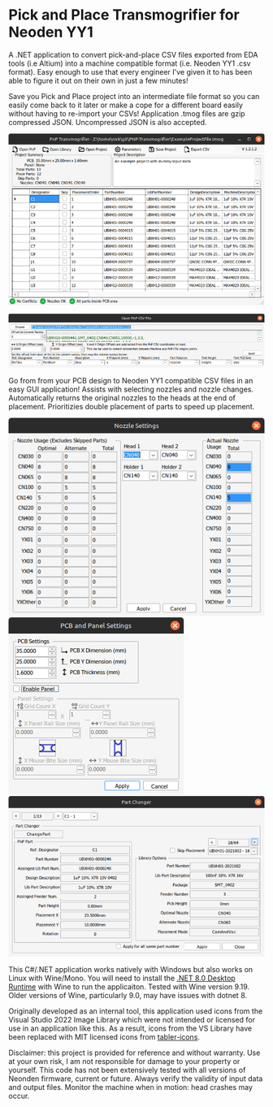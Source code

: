 # Pick and Place Transmogrifier for Neoden YY1

A .NET application to convert pick-and-place CSV files exported from EDA tools (i.e Altium) into a machine compatible format (i.e. Neoden YY1 .csv format). Easy enough to use that every engineer I've given it to has been able to figure it out on their own in just a few minutes!

Save you Pick and Place project into an intermediate file format so you can easily come back to it later or make a cope for a different board easily without having to re-import your CSVs! Application .tmog files are gzip compressed JSON. Uncompressed JSON is also accepted. 

![Application Main Window](Tmog_main_window.png)

![PnP CSV Import Window](Tmog_PnP_Import.png)

Go from from your PCB design to Neoden YY1 compatible CSV files in an easy GUI application! Assists with selecting nozzles and nozzle changes. Automatically returns the original nozzles to the heads at the end of placement. Prioritizies double placement of parts to speed up placement.

![Nozzle Selection Window](Tmog_nozzle_window.png) ![PCB Settings Window](Tmog_PCB_Panel_window.png) ![Part changer window](Tmog_PartChanger_window.png)  

This C#/.NET application works natively with Windows but also works on Linux with Wine/Mono. You will need to install the [.NET 8.0 Desktop Runtime](https://dotnet.microsoft.com/en-us/download/dotnet/thank-you/runtime-desktop-8.0.10-windows-x64-installer) with Wine to run the applicaiton. Tested with Wine version 9.19. Older versions of Wine, particularly 9.0, may have issues with dotnet 8.

Originally developed as an internal tool, this application used icons from the Visual Studio 2022 Image Library which were not intended or licensed for use in an application like this. As a result, icons from the VS Library have been replaced with MIT licensed icons from [tabler-icons](https://github.com/tabler/tabler-icons).

Disclaimer: this project is provided for reference and without warranty. Use at your own risk, I am not responsible for damage to your property or yourself. This code has not been extensively tested with all versions of Neonden firmware, current or future. Always verify the validity of input data and output files. Monitor the machine when in motion: head crashes may occur.
